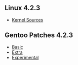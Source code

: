 
## Linux 4.2.3
* [Kernel Sources](http://www.kernel.org/pub/linux/kernel/v4.x/linux-4.2.3.tar.gz)

## Gentoo Patches 4.2.3

* [Basic](http://dev.gentoo.org/~mpagano/genpatches/tarballs/genpatches-4.2-3.base.tar.xz)
* [Extra](http://dev.gentoo.org/~mpagano/genpatches/tarballs/genpatches-4.2-3.extras.tar.xz)
* [Experimental](http://dev.gentoo.org/~mpagano/genpatches/tarballs/genpatches-4.2-3.experimental.tar.xz)
